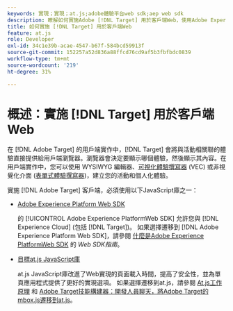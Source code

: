 ```yaml
---
keywords: 實現；實現；at.js;adobe體驗平台web sdk;aep web sdk
description: 瞭解如何實施Adobe [!DNL Target] 用於客戶端Web，使用Adobe Experience PlatformWeb SDK(AEP Web SDK)或 [!DNL Target] at.js JavaScript庫。
title: 如何實施 [!DNL Target] 用於客戶端Web
feature: at.js
role: Developer
exl-id: 34c1e39b-acae-4547-b67f-584bcd59913f
source-git-commit: 152257a52d836a88ffcd76cd9af5b3fbfbdc0839
workflow-type: tm+mt
source-wordcount: '219'
ht-degree: 31%

---
```


# 概述：實施 [!DNL Target] 用於客戶端Web

在 [!DNL Adobe Target] 的用戶端實作中，[!DNL Target] 會將與活動相關聯的體驗直接提供給用戶端瀏覽器。瀏覽器會決定要顯示哪個體驗，然後顯示其內容。在用戶端實作中，您可以使用 WYSIWYG 編輯器、[可視化體驗撰寫器](/help/main/c-experiences/c-visual-experience-composer/visual-experience-composer.md) (VEC) 或非視覺化介面 ([表單式體驗撰寫器](/help/main/c-experiences/form-experience-composer.md))，建立您的活動和個人化體驗。

實施 [!DNL Adobe Target] 客戶端，必須使用以下JavaScript庫之一：

* [Adobe Experience Platform Web SDK](/help/main/c-implementing-target/c-implementing-target-for-client-side-web/aep-web-sdk.md)

   的 [!UICONTROL Adobe Experience PlatformWeb SDK] 允許您與 [!DNL Experience Cloud] (包括 [!DNL Target])。 如果選擇遷移到 [!DNL Adobe Experience Platform Web SDK]，請參閱 [什麼是Adobe Experience PlatformWeb SDK](/help/main/c-implementing-target/c-implementing-target-for-client-side-web/aep-web-sdk.md) 的 *Web SDK指南*。

* [目標at.js JavaScript庫](/help/main/c-implementing-target/c-implementing-target-for-client-side-web/c-how-atjs-works/how-atjs-works.md)

   at.js JavaScript庫改進了Web實現的頁面載入時間，提高了安全性，並為單頁應用程式提供了更好的實現選項。 如果選擇遷移到at.js，請參閱 [At.js工作原理](/help/main/c-implementing-target/c-implementing-target-for-client-side-web/c-how-atjs-works/how-atjs-works.md) 和 [Adobe Target技能構建器：開發人員聊天，將Adobe Target的mbox.js遷移到at.js](https://seminars.adobeconnect.com/ptdo6mfo6qn6/?proto=true)。




